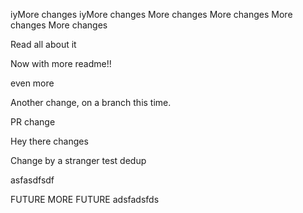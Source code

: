 iyMore changes
iyMore changes
More changes
More changes
More changes
More changes

Read all about it

Now with more readme!!

even more

Another change, on a branch this time.

PR change

Hey there changes

Change by a stranger
test dedup

asfasdfsdf

FUTURE
MORE FUTURE 
adsfadsfds
